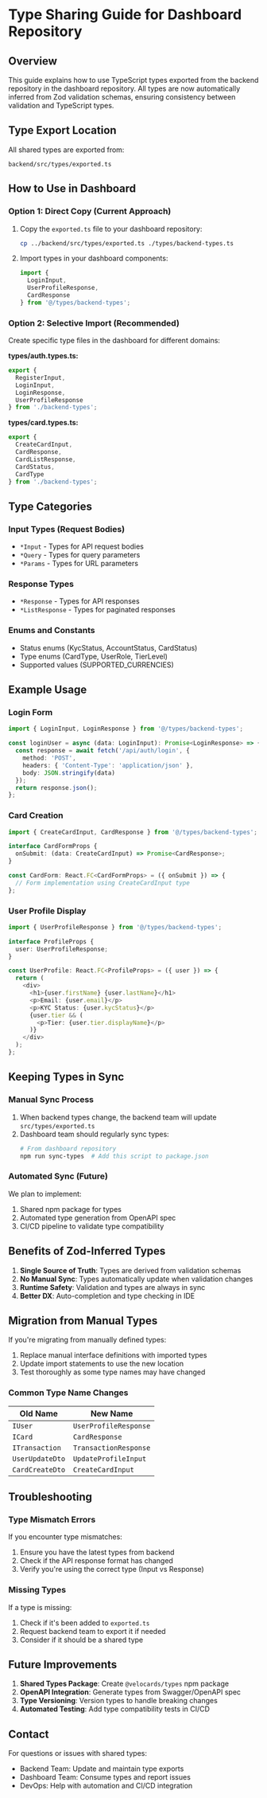 # Type Sharing Guide for Dashboard Repository

## Overview

This guide explains how to use TypeScript types exported from the backend repository in the dashboard repository. All types are now automatically inferred from Zod validation schemas, ensuring consistency between validation and TypeScript types.

## Type Export Location

All shared types are exported from:
```
backend/src/types/exported.ts
```

## How to Use in Dashboard

### Option 1: Direct Copy (Current Approach)

1. Copy the `exported.ts` file to your dashboard repository:
   ```bash
   cp ../backend/src/types/exported.ts ./types/backend-types.ts
   ```

2. Import types in your dashboard components:
   ```typescript
   import { 
     LoginInput, 
     UserProfileResponse,
     CardResponse 
   } from '@/types/backend-types';
   ```

### Option 2: Selective Import (Recommended)

Create specific type files in the dashboard for different domains:

**types/auth.types.ts:**
```typescript
export {
  RegisterInput,
  LoginInput,
  LoginResponse,
  UserProfileResponse
} from './backend-types';
```

**types/card.types.ts:**
```typescript
export {
  CreateCardInput,
  CardResponse,
  CardListResponse,
  CardStatus,
  CardType
} from './backend-types';
```

## Type Categories

### Input Types (Request Bodies)
- `*Input` - Types for API request bodies
- `*Query` - Types for query parameters
- `*Params` - Types for URL parameters

### Response Types
- `*Response` - Types for API responses
- `*ListResponse` - Types for paginated responses

### Enums and Constants
- Status enums (KycStatus, AccountStatus, CardStatus)
- Type enums (CardType, UserRole, TierLevel)
- Supported values (SUPPORTED_CURRENCIES)

## Example Usage

### Login Form
```typescript
import { LoginInput, LoginResponse } from '@/types/backend-types';

const loginUser = async (data: LoginInput): Promise<LoginResponse> => {
  const response = await fetch('/api/auth/login', {
    method: 'POST',
    headers: { 'Content-Type': 'application/json' },
    body: JSON.stringify(data)
  });
  return response.json();
};
```

### Card Creation
```typescript
import { CreateCardInput, CardResponse } from '@/types/backend-types';

interface CardFormProps {
  onSubmit: (data: CreateCardInput) => Promise<CardResponse>;
}

const CardForm: React.FC<CardFormProps> = ({ onSubmit }) => {
  // Form implementation using CreateCardInput type
};
```

### User Profile Display
```typescript
import { UserProfileResponse } from '@/types/backend-types';

interface ProfileProps {
  user: UserProfileResponse;
}

const UserProfile: React.FC<ProfileProps> = ({ user }) => {
  return (
    <div>
      <h1>{user.firstName} {user.lastName}</h1>
      <p>Email: {user.email}</p>
      <p>KYC Status: {user.kycStatus}</p>
      {user.tier && (
        <p>Tier: {user.tier.displayName}</p>
      )}
    </div>
  );
};
```

## Keeping Types in Sync

### Manual Sync Process

1. When backend types change, the backend team will update `src/types/exported.ts`
2. Dashboard team should regularly sync types:
   ```bash
   # From dashboard repository
   npm run sync-types  # Add this script to package.json
   ```

### Automated Sync (Future)

We plan to implement:
1. Shared npm package for types
2. Automated type generation from OpenAPI spec
3. CI/CD pipeline to validate type compatibility

## Benefits of Zod-Inferred Types

1. **Single Source of Truth**: Types are derived from validation schemas
2. **No Manual Sync**: Types automatically update when validation changes
3. **Runtime Safety**: Validation and types are always in sync
4. **Better DX**: Auto-completion and type checking in IDE

## Migration from Manual Types

If you're migrating from manually defined types:

1. Replace manual interface definitions with imported types
2. Update import statements to use the new location
3. Test thoroughly as some type names may have changed

### Common Type Name Changes

| Old Name | New Name |
|----------|----------|
| `IUser` | `UserProfileResponse` |
| `ICard` | `CardResponse` |
| `ITransaction` | `TransactionResponse` |
| `UserUpdateDto` | `UpdateProfileInput` |
| `CardCreateDto` | `CreateCardInput` |

## Troubleshooting

### Type Mismatch Errors

If you encounter type mismatches:
1. Ensure you have the latest types from backend
2. Check if the API response format has changed
3. Verify you're using the correct type (Input vs Response)

### Missing Types

If a type is missing:
1. Check if it's been added to `exported.ts`
2. Request backend team to export it if needed
3. Consider if it should be a shared type

## Future Improvements

1. **Shared Types Package**: Create `@velocards/types` npm package
2. **OpenAPI Integration**: Generate types from Swagger/OpenAPI spec
3. **Type Versioning**: Version types to handle breaking changes
4. **Automated Testing**: Add type compatibility tests in CI/CD

## Contact

For questions or issues with shared types:
- Backend Team: Update and maintain type exports
- Dashboard Team: Consume types and report issues
- DevOps: Help with automation and CI/CD integration